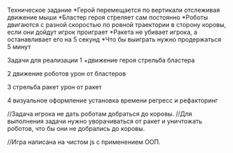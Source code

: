 Техническое задание
*Герой перемещается по вертикали отслеживая движение мыши
*Бластер героя стреляет сам постоянно
*Роботы двигаются с разной скоростью по ровной траектории в сторону коровы, если они дойдут игрок проиграет
*Ракета не убивает игрока, а останавливает его на 5 секунд
*Что бы выиграть нужно продержаться 5 минут

Задачи для реализации
1
  +движение героя
  стрельба бластера

2
  движение роботов
  урон от бластеров

3
  стрельба ракет
  урон от ракет

4
  визуальное оформление
  установка времени
  регресс и рефакторинг




//Задача игрока не дать роботам добраться до коровы.
//Для выполнения задачи нужно уворачиваться от ракет и уничтожать роботов, что бы они не добрались до коровы.

//Игра написана на чистом js с применением ООП.
